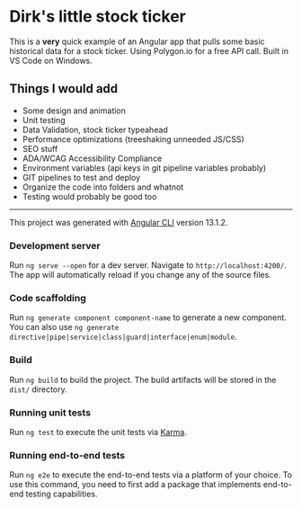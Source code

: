 # Dirk's little stock ticker

This is a __very__ quick example of an Angular app that pulls some basic historical data for a stock ticker.  Using Polygon.io for a free API call.  Built in VS Code on Windows.

## Things I would add

- Some design and animation 
- Unit testing
- Data Validation, stock ticker typeahead
- Performance optimizations (treeshaking unneeded JS/CSS)
- SEO stuff
- ADA/WCAG Accessibility Compliance
- Environment variables (api keys in git pipeline variables probably)
- GIT pipelines to test and deploy 
- Organize the code into folders and whatnot
- Testing would probably be good too

-----

This project was generated with [Angular CLI](https://github.com/angular/angular-cli) version 13.1.2.

### Development server

Run `ng serve --open` for a dev server. Navigate to `http://localhost:4200/`. The app will automatically reload if you change any of the source files.

### Code scaffolding

Run `ng generate component component-name` to generate a new component. You can also use `ng generate directive|pipe|service|class|guard|interface|enum|module`.

### Build

Run `ng build` to build the project. The build artifacts will be stored in the `dist/` directory.

### Running unit tests

Run `ng test` to execute the unit tests via [Karma](https://karma-runner.github.io).

### Running end-to-end tests

Run `ng e2e` to execute the end-to-end tests via a platform of your choice. To use this command, you need to first add a package that implements end-to-end testing capabilities.

